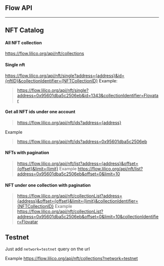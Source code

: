 ## Flow API
---

## NFT Catalog

#### All NFT collection
https://flow.lilico.org/api/nft/collections
#### Single nft
https://flow.lilico.org/api/nft/single?address={address}&id={nftID}&collectionIdentifier={NFTCollectionID}
Example:
> https://flow.lilico.org/api/nft/single?address=0x95601dba5c2506eb&id=1343&collectionIdentifier=Flovatar
#### Get all NFT ids under one account
> https://flow.lilico.org/api/nft/ids?address={address}

Example
> https://flow.lilico.org/api/nft/ids?address=0x95601dba5c2506eb
#### NFTs with pagination
> https://flow.lilico.org/api/nft/list?address={address}&offset={offset}&limit={limit}
Example
> https://flow.lilico.org/api/nft/list?address=0x95601dba5c2506eb&offset=0&limit=10
#### NFT under one collection with pagination
> https://flow.lilico.org/api/nft/collectionList?address={address}&offset={offset}&limit={limit}&collectionIdentifier={NFTCollectionID}
Example
> https://flow.lilico.org/api/nft/collectionList?address=0x95601dba5c2506eb&offset=0&limit=10&collectionIdentifier=Flovatar

## Testnet 
Just add `network=testnet` query on the url

Example
https://flow.lilico.org/api/nft/collections?network=testnet